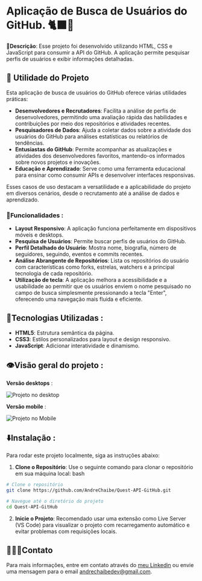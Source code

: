 # Aplicação de Busca de Usuários do GitHub. 🐈‍⬛🔎

**📃Descrição**: Esse projeto foi desenvolvido utilizando HTML, CSS e JavaScript para consumir a API do GitHub. A aplicação permite pesquisar perfis de usuários e exibir informações detalhadas.

## 🌟 Utilidade do Projeto

Esta aplicação de busca de usuários do GitHub oferece várias utilidades práticas:

- **Desenvolvedores e Recrutadores**: Facilita a análise de perfis de desenvolvedores, permitindo uma avaliação rápida das habilidades e contribuições por meio dos repositórios e atividades recentes.
- **Pesquisadores de Dados**: Ajuda a coletar dados sobre a atividade dos usuários do GitHub para análises estatísticas ou relatórios de tendências.
- **Entusiastas do GitHub**: Permite acompanhar as atualizações e atividades dos desenvolvedores favoritos, mantendo-os informados sobre novos projetos e inovações.
- **Educação e Aprendizado**: Serve como uma ferramenta educacional para ensinar como consumir APIs e desenvolver interfaces responsivas.

Esses casos de uso destacam a versatilidade e a aplicabilidade do projeto em diversos cenários, desde o recrutamento até a análise de dados e aprendizado.

### 🔧Funcionalidades :

- **Layout Responsivo**: A aplicação funciona perfeitamente em dispositivos móveis e desktops.
- **Pesquisa de Usuários**: Permite buscar perfis de usuários do GitHub.
- **Perfil Detalhado do Usuário**: Mostra nome, biografia, número de seguidores, seguindo, eventos e commits recentes.
- **Análise Abrangente de Repositórios**: Lista os repositórios do usuário com características como forks, estrelas, watchers e a principal tecnologia de cada repositório.
- **Utilização de tecla**: A aplicação melhora a acessibilidade e a usabilidade ao permitir que os usuários enviem o nome pesquisado no campo de busca simplesmente pressionando a tecla "Enter", oferecendo uma navegação mais fluida e eficiente.

## 🧩Tecnologias Utilizadas :

- **HTML5**: Estrutura semântica da página.
- **CSS3**: Estilos personalizados para layout e design responsivo.
- **JavaScript**: Adicionar interatividade e dinamismo.

## 👁️Visão geral do projeto :
**Versão desktops** :

![Projeto no desktop](https://github.com/user-attachments/assets/0db40112-70b6-4f19-a259-57df98810d10)

**Versão mobile** :

![Projeto no Mobile](https://github.com/user-attachments/assets/85f53621-5906-4bf2-bd0a-cb75d66d2691)

## ⬇️Instalação :

Para rodar este projeto localmente, siga as instruções abaixo:

1. **Clone o Repositório**:
Use o seguinte comando para clonar o repositório em sua máquina local:
bash
```bash
# Clone o repositório
git clone https://github.com/AndreChaibe/Quest-API-GitHub.git

# Navegue até o diretório do projeto
cd Quest-API-GitHub
```

2. **Inicie o Projeto**: 
Recomendado usar uma extensão como Live Server (VS Code) para visualizar o projeto com recarregamento automático e evitar problemas com requisições locais.

## 🧑🏻‍💻Contato
Para mais informações, entre em contato através do [meu Linkedin](https://www.linkedin.com/in/andre-chaibe/) ou envie uma mensagem para o email andrechaibedev@gmail.com.
